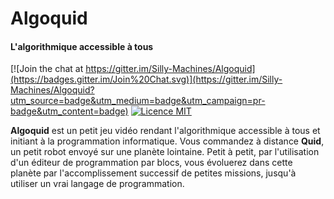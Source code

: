 # Algoquid
#### L'algorithmique accessible à tous

[![Join the chat at https://gitter.im/Silly-Machines/Algoquid](https://badges.gitter.im/Join%20Chat.svg)](https://gitter.im/Silly-Machines/Algoquid?utm_source=badge&utm_medium=badge&utm_campaign=pr-badge&utm_content=badge)
[![Licence MIT](https://img.shields.io/dub/l/vibe-d.svg)](https://opensource.org/licenses/MIT)


**Algoquid** est un petit jeu vidéo rendant l'algorithmique accessible à tous et initiant à la programmation informatique. Vous commandez à distance **Quid**, un petit robot envoyé sur une planète lointaine. Petit à petit, par l'utilisation d'un éditeur de programmation par blocs, vous évoluerez dans cette planète par l'accomplissement successif de petites missions, jusqu'à utiliser un vrai langage de programmation.
